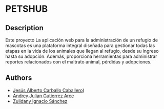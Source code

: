 # PETSHUB

## Description
Este proyecto La aplicación web para la administración de un refugio de mascotas es una plataforma integral diseñada para gestionar 
todas las etapas en la vida de los animales que llegan al refugio, desde su ingreso hasta su adopción. Además, proporciona herramientas 
para administrar reportes relacionados con el maltrato animal, pérdidas y adopciones.

## Authors

- [Jesús Alberto Carballo Caballero]([https://github.com/AlbertoCarballo))
- [Andrey Julian Gutierrez Arce]([https://www.github.com/octokatherine](https://github.com/Jibrony))
- [Zulidany Ignacio Sánchez]([https://www.github.com/octokatherine](https://github.com/Jibrony))
